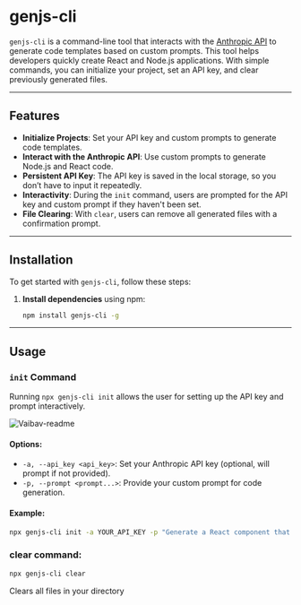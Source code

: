 # genjs-cli

`genjs-cli` is a command-line tool that interacts with the [Anthropic API](https://www.anthropic.com/) to generate code templates based on custom prompts. This tool helps developers quickly create React and Node.js applications. With simple commands, you can initialize your project, set an API key, and clear previously generated files.

---

## Features

- **Initialize Projects**: Set your API key and custom prompts to generate code templates.
- **Interact with the Anthropic API**: Use custom prompts to generate Node.js and React code.
- **Persistent API Key**: The API key is saved in the local storage, so you don’t have to input it repeatedly.
- **Interactivity**: During the `init` command, users are prompted for the API key and custom prompt if they haven't been set.
- **File Clearing**: With `clear`, users can remove all generated files with a confirmation prompt.


---

## Installation

To get started with `genjs-cli`, follow these steps:

1. **Install dependencies** using npm:

    ```bash
    npm install genjs-cli -g
    ```
---

## Usage

### `init` Command

Running `npx genjs-cli init` allows the user for setting up the API key and prompt interactively.

![Vaibav-readme](https://github.com/user-attachments/assets/67314c0d-6b04-48d6-9c3f-8d0afdcfb256)


#### Options:

- `-a, --api_key <api_key>`: Set your Anthropic API key (optional, will prompt if not provided).
- `-p, --prompt <prompt...>`: Provide your custom prompt for code generation.

#### Example:

```bash
npx genjs-cli init -a YOUR_API_KEY -p "Generate a React component that fetches data from an API"
```

### clear command:

```bash
npx genjs-cli clear
```

Clears all files in your directory 


